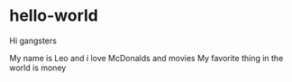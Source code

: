 # hello-world

Hi gangsters


My name is Leo and i love McDonalds and movies
My favorite thing in the world is money
